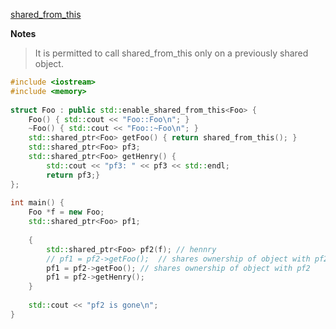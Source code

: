 

[shared_from_this](https://en.cppreference.com/w/cpp/memory/enable_shared_from_this/shared_from_this)

**Notes**
> It is permitted to call shared_from_this only on a previously shared object.
```cpp
#include <iostream>
#include <memory>
 
struct Foo : public std::enable_shared_from_this<Foo> {
    Foo() { std::cout << "Foo::Foo\n"; }
    ~Foo() { std::cout << "Foo::~Foo\n"; } 
    std::shared_ptr<Foo> getFoo() { return shared_from_this(); }
    std::shared_ptr<Foo> pf3;
    std::shared_ptr<Foo> getHenry() {
        std::cout << "pf3: " << pf3 << std::endl;
        return pf3;}
};
 
int main() {
    Foo *f = new Foo;
    std::shared_ptr<Foo> pf1;
 
    {
        std::shared_ptr<Foo> pf2(f); // hennry
        // pf1 = pf2->getFoo();  // shares ownership of object with pf2
        pf1 = pf2->getFoo(); // shares ownership of object with pf2
        pf1 = pf2->getHenry();
    }
 
    std::cout << "pf2 is gone\n";   
}


```